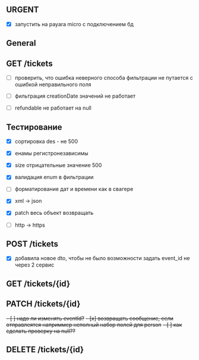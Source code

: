 ## URGENT
- [x] запустить на payara micro с подключением бд



## General


## GET /tickets
- [ ] проверить, что ошибка неверного способа фильтрации не путается с ошибкой неправильного поля
- [ ] фильтрация creationDate значений не работает
- [ ] refundable не работает на null


## Тестирование
- [x] сортировка des - не 500
- [x] енамы регистронезависимы
- [x] size отрицательные значение 500
- [x] валидация enum в фильтрации
- [ ] форматирование дат и времени как в свагере
- [x] xml -> json
- [x] patch весь объект возвращать
- [ ] http -> https


## POST /tickets
- [x] добавила новое dto, чтобы не было возможности задать event_id не через 2 сервис


## GET /tickets/{id}


## PATCH /tickets/{id}
~~- [ ] надо ли изменять eventId?~~
~~- [x] возвращать сообщение, если отправлеятся наприммер неполный набор полей для person~~
~~- [ ] как сделать проверку на null??~~ 

## DELETE /tickets/{id}


